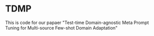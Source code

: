 # TDMP
This is code for our papaer "Test-time Domain-agnostic Meta Prompt Tuning for Multi-source Few-shot Domain Adaptation"

